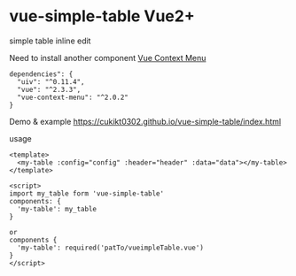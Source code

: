 # vue-simple-table Vue2+
simple table inline edit

Need to install another component
[Vue Context Menu](http://https://github.com/vmaimone/vue-context-menu)

```
dependencies": {
  "uiv": "^0.11.4",
  "vue": "^2.3.3",
  "vue-context-menu": "^2.0.2"
}
```

Demo & example https://cukikt0302.github.io/vue-simple-table/index.html

usage
```
<template>
  <my-table :config="config" :header="header" :data="data"></my-table>
</template>

<script>
import my_table form 'vue-simple-table'
components: {
  'my-table': my_table
}

or
components {
  'my-table': required('patTo/vueimpleTable.vue')
}
</script>
```
